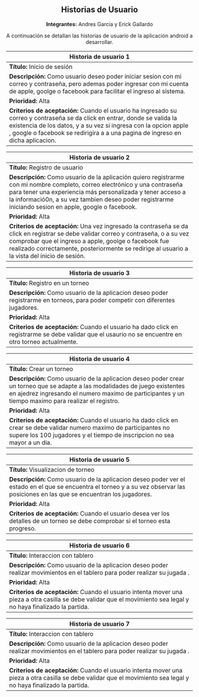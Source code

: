 <div style="text-align: center">
<div style="text-align: center;">
<h2>Historias de Usuario</h2>
</div>

**Integrantes:** Andres Garcia y Erick Gallardo

A continuación se detallan las historias de usuario de la aplicación android a desarrollar.

| Historia de usuario 1|
| ------------- |
| **Título:** Inicio de sesión   |
| **Descripción:** Como usuario deseo poder iniciar sesion con mi correo y contraseña, pero ademas poder ingresar con mi cuenta de apple, goolge o facebook para facilitar el ingreso al sistema. |
| **Prioridad:** Alta |
| **Criterios de aceptación:** Cuando el usuario ha ingresado su correo y contraseña se da click en entrar, donde se valida la existencia de los datos, y a su vez si ingresa con la opcion apple , google o facebook se redirigira a a una pagina de ingreso en dicha aplicacion. |
  
  
| Historia de usuario 2|
| ------------- |
| **Título:** Registro de usuario  |
| **Descripción:** Como usuario de la aplicación quiero registrarme con mi nombre completo, correo electrónico y una contraseña para tener una experiencia más personalizada y tener acceso a la informació0n, a su vez tambien deseo poder registrarme iniciando sesion en apple, google o facebook. |
| **Prioridad:** Alta |
| **Criterios de aceptación:** Una vez ingresado la contraseña se da click en registrar  se  debe validar correo y contraseña, o a su vez comprobar que el ingreso a apple, goolge o facebook fue realizado correctamente, posteriormente se redirige al usuario a la vista del inicio de sesión. |
  
  
| Historia de usuario 3|
| ------------- |
| **Título:** Registro en un torneo   |
| **Descripción:** Como usuario de la aplicacion deseo poder registrarme en torneos, para poder competir con diferentes jugadores.|
| **Prioridad:** Alta |
| **Criterios de aceptación:** Cuando el usuario ha dado click en registrarme se debe validar que el usaurio no se encuentre en otro torneo actualmente. |
  
  
| Historia de usuario 4|
| ------------- |
| **Título:** Crear un torneo   |
| **Descripción:** Como usuario de la aplicacion deseo poder crear un torneo que se adapte a las modalidades de juego existentes en ajedrez ingresando el numero maximo de participantes y un tiempo maximo para realizar el registro.|
| **Prioridad:** Alta |
| **Criterios de aceptación:** Cuando el usuario ha dado click en crear se debe validar numero maximo de participantes no supere los 100 jugadores y el tiempo de inscripcion no sea mayor a un dia. |
  
  
    
| Historia de usuario 5|
| ------------- |
| **Título:** Visualizacion de torneo   |
| **Descripción:** Como usuario de la aplicacion deseo poder ver el estado en el que se encuentra el torneo y a su vez observar las posiciones en las que se encuentran los jugadores.|
| **Prioridad:** Alta |
| **Criterios de aceptación:** Cuando el usuario desea ver los detalles de un torneo se debe comprobar si el torneo esta progreso. |
  
    
| Historia de usuario 6|
| ------------- |
| **Título:** Interaccion con tablero   |
| **Descripción:** Como usuario de la aplicacion deseo poder realizar movimientos en el tablero para poder realizar su jugada .|
| **Prioridad:** Alta |
| **Criterios de aceptación:** Cuando el usuario intenta mover una pieza a otra casilla se debe validar que el movimiento sea legal y no haya finalizado la partida. |
  
  | Historia de usuario 7|
| ------------- |
| **Título:** Interaccion con tablero   |
| **Descripción:** Como usuario de la aplicacion deseo poder realizar movimientos en el tablero para poder realizar su jugada .|
| **Prioridad:** Alta |
| **Criterios de aceptación:** Cuando el usuario intenta mover una pieza a otra casilla se debe validar que el movimiento sea legal y no haya finalizado la partida. |
